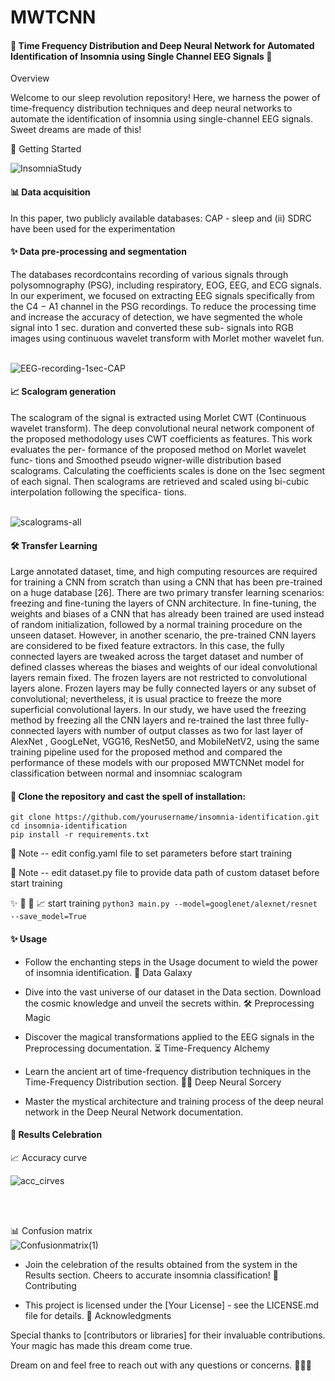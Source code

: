# MWTCNN


#### 🌟 Time Frequency Distribution and Deep Neural Network for Automated Identification of Insomnia using Single Channel EEG Signals 🌙
Overview

Welcome to our sleep revolution repository! Here, we harness the power of time-frequency distribution techniques and deep neural networks to automate the identification of insomnia using single-channel EEG signals. Sweet dreams are made of this!

🚀 Getting Started

![InsomniaStudy](https://github.com/prince0310/MWTCNN/assets/85225054/f2711131-23ce-4c72-903c-847bc15fe873)

#### 📊 Data acquisition 

In this paper, two publicly available databases: CAP - sleep and (ii) SDRC have been used for the experimentation

#### ✨ Data pre-processing and segmentation

The databases recordcontains recording of various signals
through polysomnography (PSG), including respiratory, EOG,
EEG, and ECG signals. In our experiment, we focused on
extracting EEG signals specifically from the C4 − A1 channel
in the PSG recordings. To reduce the processing time and
increase the accuracy of detection, we have segmented the
whole signal into 1 sec. duration and converted these sub-
signals into RGB images using continuous wavelet transform
with Morlet mother wavelet fun. <br> <br>


![EEG-recording-1sec-CAP](https://github.com/prince0310/MWTCNN/assets/85225054/e1b37205-2f4a-4d19-aff4-7c64e75f79aa)


#### 📈 Scalogram generation

The scalogram of the signal is extracted using Morlet
CWT (Continuous wavelet transform). The deep convolutional
neural network component of the proposed methodology uses
CWT coefficients as features. This work evaluates the per-
formance of the proposed method on Morlet wavelet func-
tions and Smoothed pseudo wigner-wille distribution based
scalograms. Calculating the coefficients scales is done on the
1sec segment of each signal. Then scalograms are retrieved
and scaled using bi-cubic interpolation following the specifica-
tions.<br> <br>

![scalograms-all](https://github.com/prince0310/MWTCNN/assets/85225054/8b42c178-9878-43ea-9b17-701ce40aba01)


#### 🛠️ Transfer Learning

Large annotated dataset, time, and high computing resources
are required for training a CNN from scratch than using
a CNN that has been pre-trained on a huge database [26].
There are two primary transfer learning scenarios: freezing
and fine-tuning the layers of CNN architecture. In fine-tuning,
the weights and biases of a CNN that has already been
trained are used instead of random initialization, followed by
a normal training procedure on the unseen dataset. However,
in another scenario, the pre-trained CNN layers are considered
to be fixed feature extractors. In this case, the fully connected
layers are tweaked across the target dataset and number of
defined classes whereas the biases and weights of our ideal
convolutional layers remain fixed. The frozen layers are not
restricted to convolutional layers alone. Frozen layers may
be fully connected layers or any subset of convolutional;
nevertheless, it is usual practice to freeze the more superficial
convolutional layers. In our study, we have used the freezing
method by freezing all the CNN layers and re-trained the last
three fully-connected layers with number of output classes
as two for last layer of AlexNet , GoogLeNet,
VGG16, ResNet50, and MobileNetV2, using
the same training pipeline used for the proposed method and
compared the performance of these models with our proposed
MWTCNNet model for classification between normal and
insomniac scalogram

#### 🎲 Clone the repository and cast the spell of installation:

```
git clone https://github.com/yourusername/insomnia-identification.git
cd insomnia-identification
pip install -r requirements.txt
```

🚀 Note -- edit config.yaml file to set parameters before start training

🚀 Note -- edit dataset.py file to provide data path of custom dataset before start training

✨ 🧠  🎲  📈 start training
 ```python3 main.py --model=googlenet/alexnet/resnet --save_model=True```
 
#### ✨ Usage

* Follow the enchanting steps in the Usage document to wield the power of insomnia identification.
🌌 Data Galaxy

* Dive into the vast universe of our dataset in the Data section. Download the cosmic knowledge and unveil the secrets within.
🛠️ Preprocessing Magic

* Discover the magical transformations applied to the EEG signals in the Preprocessing documentation.
⏳ Time-Frequency Alchemy

* Learn the ancient art of time-frequency distribution techniques in the Time-Frequency Distribution section.
🧙‍♂️ Deep Neural Sorcery

* Master the mystical architecture and training process of the deep neural network in the Deep Neural Network documentation.


#### 🎉 Results Celebration

📈 Accuracy curve <br>

![acc_cirves](https://github.com/prince0310/MWTCNN/assets/85225054/de75ae14-816d-42b8-a497-9f9f885870c7)

<br> <br> 

📊  Confusion matrix <br>
![Confusionmatrix(1)](https://github.com/prince0310/MWTCNN/assets/85225054/1d8798d8-e9b1-435f-a33a-13886648de81)



* Join the celebration of the results obtained from the system in the Results section. Cheers to accurate insomnia classification!
🤝 Contributing

* This project is licensed under the [Your License] - see the LICENSE.md file for details.
🙏 Acknowledgments

Special thanks to [contributors or libraries] for their invaluable contributions. Your magic has made this dream come true.

Dream on and feel free to reach out with any questions or concerns. 🌌💤✨
